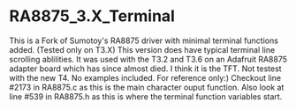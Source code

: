 # RA8875_3.X_Terminal
This is a Fork of Sumotoy's RA8875 driver with minimal terminal functions added. (Tested only on T3.X) This version does have typical terminal line scrolling ablilities. It was used with the T3.2 and T3.6 on an Adafruit RA8875 adapter board which has since almost died. I think it is the TFT. Not testest with the new T4. No examples included. For reference only:) Checkout line #2173 in RA8875.c as this is the main character ouput function. Also look at line #539 in RA8875.h as this is where the terminal function variables start.

